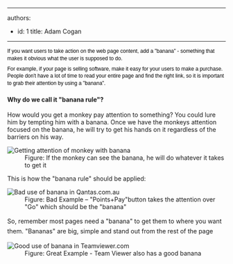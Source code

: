

---
authors:
  - id: 1
    title: Adam Cogan
---




<span class='intro'> <p style="margin-top&#58;7px;margin-bottom&#58;7px;font-family&#58;verdana, sans-serif;font-size&#58;12px;line-height&#58;1.4em;color&#58;#000000;">If you want users to take action on the web page content, add a &quot;banana&quot; - something that makes it obvious what the user is supposed to do.</p><p style="margin-top&#58;7px;margin-bottom&#58;7px;font-family&#58;verdana, sans-serif;font-size&#58;12px;line-height&#58;1.4em;color&#58;#000000;">For example, if your page is selling software, make it easy for your users to make a purchase. People don't have a lot of time to read your entire page and find the right link, so it is important to grab their attention by using a &quot;banana&quot;.​​</p> </span>

<h4>Why do we call it &quot;banana rule&quot;?</h4><p>
                    How would you get a monkey pay attention to something? You could lure him by tempting
                    him with a banana. Once we have the monkeys attention focused on the banana, he
                    will try to get his hands on it regardless of the barriers on his way.</p><dl class="image"><dt><img src="/PublishingImages/banana.jpg" alt="Getting attention of monkey with banana" /></dt><dd>Figure&#58; If the monkey can see the banana, he will do whatever it takes to get it</dd></dl><p>This is how the &quot;banana rule&quot; should be applied&#58;</p><dl class="badImage"><dt><img src="/PublishingImages/BadBananaQantas.png" alt="Bad use of banana in Qantas.com.au" /></dt><dd>Figure&#58; Bad Example – &quot;Points+Pay&quot;button takes the attention over &quot;Go&quot;​&#160;which should be the &quot;banana&quot;</dd></dl><span style="line-height&#58;1.6;">So, remember most pages need a &quot;banana&quot; to get them to where you want them. &quot;Bananas&quot; are big, simple and stand out from the rest of the page</span><dl class="goodImage"><dt><img src="/PublishingImages/BananaTeamviewer.png" alt="Good use of banana in Teamviewer.com" /></dt><dd>Figure&#58; Great Example - Team Viewer also has a good banana</dd></dl>


